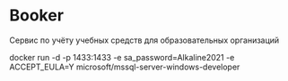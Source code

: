 # Booker
 Сервис по учёту учебных средств для образовательных организаций

docker run -d -p 1433:1433 -e sa_password=Alkaline2021 -e ACCEPT_EULA=Y microsoft/mssql-server-windows-developer
